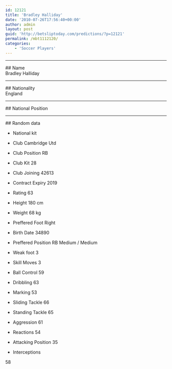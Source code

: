 ```yaml
---
id: 12121
title: 'Bradley Halliday'
date: '2010-07-26T17:56:40+00:00'
author: admin
layout: post
guid: 'http://betsliptoday.com/predictions/?p=12121'
permalink: /mbt1112120/
categories:
    - 'Soccer Players'
---
```


- - - - - -

\## Name  
 Bradley Halliday

- - - - - -

\## Nationality  
 England

- - - - - -

\## National Position

- - - - - -

\## Random data

- National kit
- Club
 Cambridge Utd

- Club Position
 RB

- Club Kit
 28

- Club Joining
 42613

- Contract Expiry
 2019

- Rating
 63

- Height
 180 cm

- Weight
 68 kg

- Preffered Foot
 Right

- Birth Date
 34890

- Preffered Position
 RB Medium / Medium

- Weak foot
 3

- Skill Moves
 3

- Ball Control
 59

- Dribbling
 63

- Marking
 53

- Sliding Tackle
 66

- Standing Tackle
 65

- Aggression
 61

- Reactions
 54

- Attacking Position
 35

- Interceptions

 58